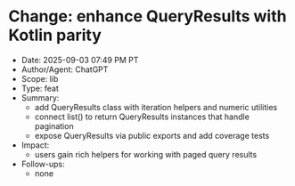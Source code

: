 # Change: enhance QueryResults with Kotlin parity

- Date: 2025-09-03 07:49 PM PT
- Author/Agent: ChatGPT
- Scope: lib
- Type: feat
- Summary:
  - add QueryResults class with iteration helpers and numeric utilities
  - connect list() to return QueryResults instances that handle pagination
  - expose QueryResults via public exports and add coverage tests
- Impact:
  - users gain rich helpers for working with paged query results
- Follow-ups:
  - none
